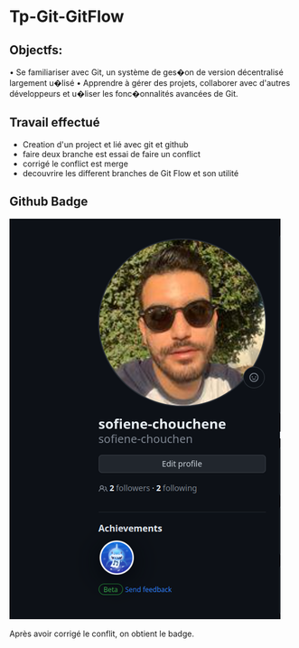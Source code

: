 # Tp-Git-GitFlow

## Objectfs:

• Se familiariser avec Git, un système de ges�on de version décentralisé largement u�lisé
• Apprendre à gérer des projets, collaborer avec d'autres développeurs et u�liser les fonc�onnalités avancées de Git.

## Travail effectué

- Creation d'un project et lié avec git et github
- faire deux branche est essai de faire un conflict
- corrigé le conflict est merge
- decouvrire les different branches de Git Flow et son utilité

## Github Badge

![image!](images/Badge.png)

  Après avoir corrigé le conflit, on obtient le badge.
